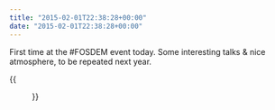 ```yaml
---
title: "2015-02-01T22:38:28+00:00"
date: "2015-02-01T22:38:28+00:00"
---
```


First time at the #FOSDEM event today. Some interesting talks & nice atmosphere, to be repeated next year.

{{<figure src="/img/microposts/old/B8yvnZuCEAAC3Ep.jpg" alt="FOSDEM 2015">}}
